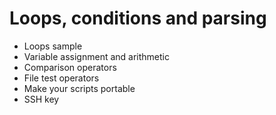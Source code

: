 # Loops, conditions and parsing

* Loops sample
* Variable assignment and arithmetic
* Comparison operators
* File test operators
* Make your scripts portable
* SSH key
